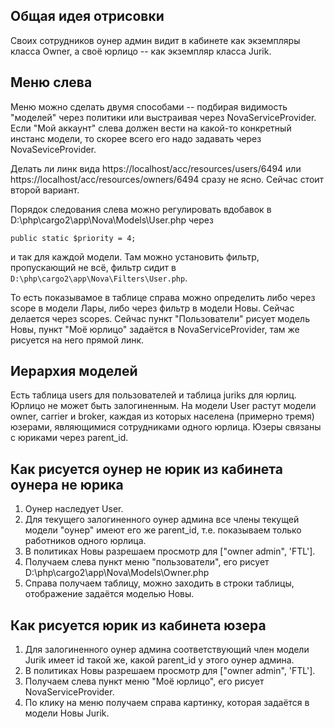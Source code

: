 ## Общая идея отрисовки

Своих сотрудников оунер админ видит в кабинете как экземпляры класса Owner, а своё юрлицо -- как экземпляр класса Jurik.

## Меню слева

Меню можно сделать двумя способами -- подбирая видимость "моделей" через политики или выстраивая через NovaServiceProvider. Если "Мой аккаунт" слева должен вести на какой-то конкретный инстанс модели, то скорее всего его надо задавать через NovaSeviceProvider.

Делать ли линк вида
https://localhost/acc/resources/users/6494
или
https://localhost/acc/resources/owners/6494
сразу не ясно. Сейчас стоит второй вариант.

Порядок следования слева можно регулировать вдобавок в 
D:\php\cargo2\app\Nova\Models\User.php через

```public static $priority = 4;```

и так для каждой модели.
Там можно установить фильтр, пропускающий не всё, фильтр сидит в ```D:\php\cargo2\app\Nova\Filters\User.php```.

То есть показывамое в таблице справа можно определить либо через scope в модели Лары, либо через фильтр в модели Новы. Сейчас делается через scopes.
Сейчас пункт "Пользователи" рисует модель Новы, пункт "Моё юрлицо" задаётся в NovaServiceProvider, там же рисуется на него прямой линк.

## Иерархия моделей

Есть таблица users для пользователей и таблица juriks для юрлиц. Юрлицо не может быть залогиненным. На модели User растут модели owner, carrier и broker, каждая из которых населена (примерно тремя) юзерами, являющимися сотрудниками одного юрлица. Юзеры связаны с юриками через parent_id.

## Как рисуется оунер не юрик из кабинета оунера не юрика

1. Оунер наследует User.
2. Для текущего залогиненного оунер админа все члены текущей модели "оунер" имеют его же parent_id, т.е. показываем только работников одного юрлица.
3. В политиках Новы разрешаем просмотр для ["owner admin", 'FTL'].
4. Получаем слева пункт меню "пользователи", его рисует D:\php\cargo2\app\Nova\Models\Owner.php
5. Справа получаем таблицу, можно заходить в строки таблицы, отображение задаётся моделью Новы.

## Как рисуется юрик из кабинета юзера

1. Для залогиненного оунер админа соответствующий член модели Jurik имеет id такой же, какой parent_id у этого оунер админа.
2. В политиках Новы разрешаем просмотр для ["owner admin", 'FTL'].
3. Получаем слева пункт меню "Моё юрлицо", его рисует NovaServiceProvider.
4. По клику на меню получаем справа картинку, которая задаётся в модели Новы Jurik.
